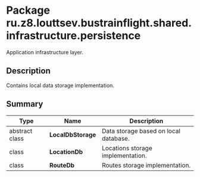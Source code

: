# Package ru.z8.louttsev.bustrainflight.shared.infrastructure.persistence

Application infrastructure layer.

## Description

Contains local data storage implementation.

## Summary

Type                  | Name                            | Description
----------------------|---------------------------------|-----------------------------------------------------
abstract class        | **LocalDbStorage**              | Data storage based on local database.
class                 | **LocationDb**                  | Locations storage implementation.
class                 | **RouteDb**                     | Routes storage implementation.